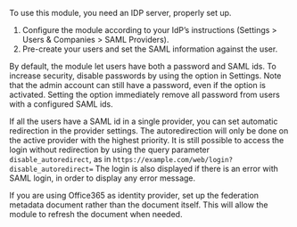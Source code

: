 To use this module, you need an IDP server, properly set up.

1.  Configure the module according to your IdP’s instructions (Settings
    \> Users & Companies \> SAML Providers).
2.  Pre-create your users and set the SAML information against the user.

By default, the module let users have both a password and SAML ids. To
increase security, disable passwords by using the option in Settings.
Note that the admin account can still have a password, even if the
option is activated. Setting the option immediately remove all password
from users with a configured SAML ids.

If all the users have a SAML id in a single provider, you can set
automatic redirection in the provider settings. The autoredirection will
only be done on the active provider with the highest priority. It is
still possible to access the login without redirection by using the
query parameter `disable_autoredirect`, as in
`https://example.com/web/login?disable_autoredirect=` The login is also
displayed if there is an error with SAML login, in order to display any
error message.

If you are using Office365 as identity provider, set up the federation metadata document
rather than the document itself. This will allow the module to refresh the document when
needed. 

